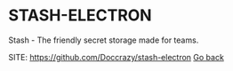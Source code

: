 # STASH-ELECTRON

 Stash - The friendly secret storage made for teams.

 SITE: https://github.com/Doccrazy/stash-electron
 [Go back](https://portable-linux-apps.github.io/apps.html)
